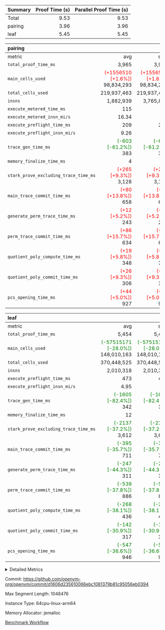 | Summary | Proof Time (s) | Parallel Proof Time (s) |
|:---|---:|---:|
| Total |  9.53 |  9.53 |
| pairing |  3.96 |  3.96 |
| leaf |  5.45 |  5.45 |


| pairing |||||
|:---|---:|---:|---:|---:|
|metric|avg|sum|max|min|
| `total_proof_time_ms ` |  3,965 |  3,965 |  3,965 |  3,965 |
| `main_cells_used     ` | <span style='color: red'>(+1556510 [+1.6%])</span> 98,834,293 | <span style='color: red'>(+1556510 [+1.6%])</span> 98,834,293 | <span style='color: red'>(+1556510 [+1.6%])</span> 98,834,293 | <span style='color: red'>(+1556510 [+1.6%])</span> 98,834,293 |
| `total_cells_used    ` |  219,937,463 |  219,937,463 |  219,937,463 |  219,937,463 |
| `insns               ` |  1,882,939 |  3,765,878 |  1,882,939 |  1,882,939 |
| `execute_metered_time_ms` |  115 | -          | -          | -          |
| `execute_metered_insn_mi/s` |  16.34 | -          |  16.34 |  16.34 |
| `execute_preflight_time_ms` |  209 |  209 |  209 |  209 |
| `execute_preflight_insn_mi/s` |  9.26 | -          |  9.26 |  9.26 |
| `trace_gen_time_ms   ` | <span style='color: green'>(-603 [-61.2%])</span> 383 | <span style='color: green'>(-603 [-61.2%])</span> 383 | <span style='color: green'>(-603 [-61.2%])</span> 383 | <span style='color: green'>(-603 [-61.2%])</span> 383 |
| `memory_finalize_time_ms` |  4 |  4 |  4 |  4 |
| `stark_prove_excluding_trace_time_ms` | <span style='color: red'>(+265 [+9.3%])</span> 3,128 | <span style='color: red'>(+265 [+9.3%])</span> 3,128 | <span style='color: red'>(+265 [+9.3%])</span> 3,128 | <span style='color: red'>(+265 [+9.3%])</span> 3,128 |
| `main_trace_commit_time_ms` | <span style='color: red'>(+80 [+13.8%])</span> 658 | <span style='color: red'>(+80 [+13.8%])</span> 658 | <span style='color: red'>(+80 [+13.8%])</span> 658 | <span style='color: red'>(+80 [+13.8%])</span> 658 |
| `generate_perm_trace_time_ms` | <span style='color: red'>(+12 [+5.2%])</span> 243 | <span style='color: red'>(+12 [+5.2%])</span> 243 | <span style='color: red'>(+12 [+5.2%])</span> 243 | <span style='color: red'>(+12 [+5.2%])</span> 243 |
| `perm_trace_commit_time_ms` | <span style='color: red'>(+86 [+15.7%])</span> 634 | <span style='color: red'>(+86 [+15.7%])</span> 634 | <span style='color: red'>(+86 [+15.7%])</span> 634 | <span style='color: red'>(+86 [+15.7%])</span> 634 |
| `quotient_poly_compute_time_ms` | <span style='color: red'>(+19 [+5.8%])</span> 348 | <span style='color: red'>(+19 [+5.8%])</span> 348 | <span style='color: red'>(+19 [+5.8%])</span> 348 | <span style='color: red'>(+19 [+5.8%])</span> 348 |
| `quotient_poly_commit_time_ms` | <span style='color: red'>(+26 [+9.3%])</span> 306 | <span style='color: red'>(+26 [+9.3%])</span> 306 | <span style='color: red'>(+26 [+9.3%])</span> 306 | <span style='color: red'>(+26 [+9.3%])</span> 306 |
| `pcs_opening_time_ms ` | <span style='color: red'>(+44 [+5.0%])</span> 927 | <span style='color: red'>(+44 [+5.0%])</span> 927 | <span style='color: red'>(+44 [+5.0%])</span> 927 | <span style='color: red'>(+44 [+5.0%])</span> 927 |

| leaf |||||
|:---|---:|---:|---:|---:|
|metric|avg|sum|max|min|
| `total_proof_time_ms ` |  5,454 |  5,454 |  5,454 |  5,454 |
| `main_cells_used     ` | <span style='color: green'>(-57515171 [-28.0%])</span> 148,010,163 | <span style='color: green'>(-57515171 [-28.0%])</span> 148,010,163 | <span style='color: green'>(-57515171 [-28.0%])</span> 148,010,163 | <span style='color: green'>(-57515171 [-28.0%])</span> 148,010,163 |
| `total_cells_used    ` |  370,448,525 |  370,448,525 |  370,448,525 |  370,448,525 |
| `insns               ` |  2,010,318 |  2,010,318 |  2,010,318 |  2,010,318 |
| `execute_preflight_time_ms` |  473 |  473 |  473 |  473 |
| `execute_preflight_insn_mi/s` |  4.95 | -          |  4.95 |  4.95 |
| `trace_gen_time_ms   ` | <span style='color: green'>(-1605 [-82.4%])</span> 342 | <span style='color: green'>(-1605 [-82.4%])</span> 342 | <span style='color: green'>(-1605 [-82.4%])</span> 342 | <span style='color: green'>(-1605 [-82.4%])</span> 342 |
| `memory_finalize_time_ms` |  12 |  12 |  12 |  12 |
| `stark_prove_excluding_trace_time_ms` | <span style='color: green'>(-2137 [-37.2%])</span> 3,612 | <span style='color: green'>(-2137 [-37.2%])</span> 3,612 | <span style='color: green'>(-2137 [-37.2%])</span> 3,612 | <span style='color: green'>(-2137 [-37.2%])</span> 3,612 |
| `main_trace_commit_time_ms` | <span style='color: green'>(-395 [-35.7%])</span> 711 | <span style='color: green'>(-395 [-35.7%])</span> 711 | <span style='color: green'>(-395 [-35.7%])</span> 711 | <span style='color: green'>(-395 [-35.7%])</span> 711 |
| `generate_perm_trace_time_ms` | <span style='color: green'>(-247 [-44.3%])</span> 311 | <span style='color: green'>(-247 [-44.3%])</span> 311 | <span style='color: green'>(-247 [-44.3%])</span> 311 | <span style='color: green'>(-247 [-44.3%])</span> 311 |
| `perm_trace_commit_time_ms` | <span style='color: green'>(-539 [-37.8%])</span> 886 | <span style='color: green'>(-539 [-37.8%])</span> 886 | <span style='color: green'>(-539 [-37.8%])</span> 886 | <span style='color: green'>(-539 [-37.8%])</span> 886 |
| `quotient_poly_compute_time_ms` | <span style='color: green'>(-268 [-38.1%])</span> 436 | <span style='color: green'>(-268 [-38.1%])</span> 436 | <span style='color: green'>(-268 [-38.1%])</span> 436 | <span style='color: green'>(-268 [-38.1%])</span> 436 |
| `quotient_poly_commit_time_ms` | <span style='color: green'>(-142 [-30.9%])</span> 317 | <span style='color: green'>(-142 [-30.9%])</span> 317 | <span style='color: green'>(-142 [-30.9%])</span> 317 | <span style='color: green'>(-142 [-30.9%])</span> 317 |
| `pcs_opening_time_ms ` | <span style='color: green'>(-547 [-36.6%])</span> 946 | <span style='color: green'>(-547 [-36.6%])</span> 946 | <span style='color: green'>(-547 [-36.6%])</span> 946 | <span style='color: green'>(-547 [-36.6%])</span> 946 |



<details>
<summary>Detailed Metrics</summary>

|  | vm.create_initial_state_time_ms | keygen_time_ms | commit_exe_time_ms | app proof_time_ms | agg_layer_time_ms |
| --- | --- | --- | --- | --- |
|  | 0 | 49 | 10 | 4,122 | 5,457 | 

| group | vm.reset_state_time_ms | single_leaf_agg_time_ms | prove_segment_time_ms | num_children | memory_to_vec_partition_time_ms | insns | fri.log_blowup | execute_metered_time_ms | execute_metered_insn_mi/s | compute_user_public_values_proof_time_ms |
| --- | --- | --- | --- | --- | --- | --- | --- | --- | --- | --- |
| leaf |  | 5,456 |  | 1 |  |  | 1 |  |  |  | 
| pairing | 0 |  | 3,965 |  | 6 | 1,882,939 | 1 | 115 | 16.34 | 38 | 

| group | air_name | quotient_deg | interactions | constraints |
| --- | --- | --- | --- | --- |
| leaf | AccessAdapterAir<2> | 2 | 5 | 12 | 
| leaf | AccessAdapterAir<4> | 2 | 5 | 12 | 
| leaf | AccessAdapterAir<8> | 2 | 5 | 12 | 
| leaf | FriReducedOpeningAir | 2 | 39 | 71 | 
| leaf | JalRangeCheckAir | 2 | 9 | 14 | 
| leaf | NativePoseidon2Air<BabyBearParameters>, 1> | 2 | 136 | 572 | 
| leaf | PhantomAir | 2 | 3 | 5 | 
| leaf | ProgramAir | 1 | 1 | 4 | 
| leaf | VariableRangeCheckerAir | 1 | 1 | 4 | 
| leaf | VmAirWrapper<AluNativeAdapterAir, FieldArithmeticCoreAir> | 2 | 15 | 27 | 
| leaf | VmAirWrapper<BranchNativeAdapterAir, BranchEqualCoreAir<1> | 2 | 11 | 25 | 
| leaf | VmAirWrapper<NativeAdapterAir<2, 0>, PublicValuesCoreAir> | 2 | 11 | 30 | 
| leaf | VmAirWrapper<NativeLoadStoreAdapterAir<1>, NativeLoadStoreCoreAir<1> | 2 | 15 | 20 | 
| leaf | VmAirWrapper<NativeLoadStoreAdapterAir<4>, NativeLoadStoreCoreAir<4> | 2 | 15 | 20 | 
| leaf | VmAirWrapper<NativeVectorizedAdapterAir<4>, FieldExtensionCoreAir> | 2 | 15 | 27 | 
| leaf | VmConnectorAir | 2 | 5 | 11 | 
| leaf | VolatileBoundaryAir | 2 | 7 | 19 | 
| pairing | AccessAdapterAir<16> | 2 | 5 | 12 | 
| pairing | AccessAdapterAir<2> | 2 | 5 | 12 | 
| pairing | AccessAdapterAir<32> | 2 | 5 | 12 | 
| pairing | AccessAdapterAir<4> | 2 | 5 | 12 | 
| pairing | AccessAdapterAir<8> | 2 | 5 | 12 | 
| pairing | BitwiseOperationLookupAir<8> | 2 | 2 | 4 | 
| pairing | MemoryMerkleAir<8> | 2 | 4 | 39 | 
| pairing | PersistentBoundaryAir<8> | 2 | 3 | 7 | 
| pairing | PhantomAir | 2 | 3 | 5 | 
| pairing | Poseidon2PeripheryAir<BabyBearParameters>, 1> | 2 | 1 | 286 | 
| pairing | ProgramAir | 1 | 1 | 4 | 
| pairing | RangeTupleCheckerAir<2> | 1 | 1 | 4 | 
| pairing | Rv32HintStoreAir | 2 | 18 | 28 | 
| pairing | VariableRangeCheckerAir | 1 | 1 | 4 | 
| pairing | VmAirWrapper<Rv32BaseAluAdapterAir, BaseAluCoreAir<4, 8> | 2 | 20 | 37 | 
| pairing | VmAirWrapper<Rv32BaseAluAdapterAir, LessThanCoreAir<4, 8> | 2 | 18 | 40 | 
| pairing | VmAirWrapper<Rv32BaseAluAdapterAir, ShiftCoreAir<4, 8> | 2 | 24 | 91 | 
| pairing | VmAirWrapper<Rv32BranchAdapterAir, BranchEqualCoreAir<4> | 2 | 11 | 20 | 
| pairing | VmAirWrapper<Rv32BranchAdapterAir, BranchLessThanCoreAir<4, 8> | 2 | 13 | 35 | 
| pairing | VmAirWrapper<Rv32CondRdWriteAdapterAir, Rv32JalLuiCoreAir> | 2 | 10 | 18 | 
| pairing | VmAirWrapper<Rv32IsEqualModAdapterAir<2, 1, 32, 32>, ModularIsEqualCoreAir<32, 4, 8> | 2 | 25 | 225 | 
| pairing | VmAirWrapper<Rv32JalrAdapterAir, Rv32JalrCoreAir> | 2 | 16 | 20 | 
| pairing | VmAirWrapper<Rv32LoadStoreAdapterAir, LoadSignExtendCoreAir<4, 8> | 2 | 18 | 33 | 
| pairing | VmAirWrapper<Rv32LoadStoreAdapterAir, LoadStoreCoreAir<4> | 2 | 17 | 40 | 
| pairing | VmAirWrapper<Rv32MultAdapterAir, DivRemCoreAir<4, 8> | 2 | 25 | 84 | 
| pairing | VmAirWrapper<Rv32MultAdapterAir, MulHCoreAir<4, 8> | 2 | 24 | 31 | 
| pairing | VmAirWrapper<Rv32MultAdapterAir, MultiplicationCoreAir<4, 8> | 2 | 19 | 19 | 
| pairing | VmAirWrapper<Rv32RdWriteAdapterAir, Rv32AuipcCoreAir> | 2 | 12 | 14 | 
| pairing | VmAirWrapper<Rv32VecHeapAdapterAir<1, 2, 2, 32, 32>, FieldExpressionCoreAir> | 2 | 415 | 480 | 
| pairing | VmAirWrapper<Rv32VecHeapAdapterAir<2, 1, 1, 32, 32>, FieldExpressionCoreAir> | 2 | 158 | 190 | 
| pairing | VmAirWrapper<Rv32VecHeapAdapterAir<2, 2, 2, 32, 32>, FieldExpressionCoreAir> | 2 | 428 | 457 | 
| pairing | VmConnectorAir | 2 | 5 | 11 | 

| group | air_name | idx | rows | prep_cols | perm_cols | main_cols | cells |
| --- | --- | --- | --- | --- | --- | --- | --- |
| leaf | AccessAdapterAir<2> | 0 | 1,048,576 |  | 16 | 11 | 28,311,552 | 
| leaf | AccessAdapterAir<4> | 0 | 524,288 |  | 16 | 13 | 15,204,352 | 
| leaf | AccessAdapterAir<8> | 0 | 16,384 |  | 16 | 17 | 540,672 | 
| leaf | FriReducedOpeningAir | 0 | 1,048,576 |  | 84 | 27 | 116,391,936 | 
| leaf | JalRangeCheckAir | 0 | 65,536 |  | 28 | 12 | 2,621,440 | 
| leaf | NativePoseidon2Air<BabyBearParameters>, 1> | 0 | 131,072 |  | 312 | 398 | 93,061,120 | 
| leaf | PhantomAir | 0 | 32,768 |  | 12 | 6 | 589,824 | 
| leaf | ProgramAir | 0 | 524,288 |  | 8 | 10 | 9,437,184 | 
| leaf | VariableRangeCheckerAir | 0 | 262,144 | 2 | 8 | 1 | 2,359,296 | 
| leaf | VmAirWrapper<AluNativeAdapterAir, FieldArithmeticCoreAir> | 0 | 1,048,576 |  | 36 | 29 | 68,157,440 | 
| leaf | VmAirWrapper<BranchNativeAdapterAir, BranchEqualCoreAir<1> | 0 | 262,144 |  | 28 | 23 | 13,369,344 | 
| leaf | VmAirWrapper<NativeAdapterAir<2, 0>, PublicValuesCoreAir> | 0 | 64 |  | 28 | 27 | 3,520 | 
| leaf | VmAirWrapper<NativeLoadStoreAdapterAir<1>, NativeLoadStoreCoreAir<1> | 0 | 524,288 |  | 40 | 21 | 31,981,568 | 
| leaf | VmAirWrapper<NativeLoadStoreAdapterAir<4>, NativeLoadStoreCoreAir<4> | 0 | 131,072 |  | 40 | 27 | 8,781,824 | 
| leaf | VmAirWrapper<NativeVectorizedAdapterAir<4>, FieldExtensionCoreAir> | 0 | 262,144 |  | 36 | 38 | 19,398,656 | 
| leaf | VmConnectorAir | 0 | 2 | 1 | 16 | 5 | 42 | 
| leaf | VolatileBoundaryAir | 0 | 262,144 |  | 20 | 12 | 8,388,608 | 

| group | air_name | segment | rows | prep_cols | perm_cols | main_cols | cells |
| --- | --- | --- | --- | --- | --- | --- | --- |
| pairing | AccessAdapterAir<16> | 0 | 262,144 |  | 16 | 25 | 10,747,904 | 
| pairing | AccessAdapterAir<32> | 0 | 131,072 |  | 16 | 41 | 7,471,104 | 
| pairing | AccessAdapterAir<8> | 0 | 524,288 |  | 16 | 17 | 17,301,504 | 
| pairing | BitwiseOperationLookupAir<8> | 0 | 65,536 | 3 | 8 | 2 | 655,360 | 
| pairing | MemoryMerkleAir<8> | 0 | 32,768 |  | 16 | 32 | 1,572,864 | 
| pairing | PersistentBoundaryAir<8> | 0 | 32,768 |  | 12 | 20 | 1,048,576 | 
| pairing | PhantomAir | 0 | 1 |  | 12 | 6 | 18 | 
| pairing | Poseidon2PeripheryAir<BabyBearParameters>, 1> | 0 | 32,768 |  | 8 | 300 | 10,092,544 | 
| pairing | ProgramAir | 0 | 32,768 |  | 8 | 10 | 589,824 | 
| pairing | RangeTupleCheckerAir<2> | 0 | 524,288 | 2 | 8 | 1 | 4,718,592 | 
| pairing | Rv32HintStoreAir | 0 | 256 |  | 44 | 32 | 19,456 | 
| pairing | VariableRangeCheckerAir | 0 | 262,144 | 2 | 8 | 1 | 2,359,296 | 
| pairing | VmAirWrapper<Rv32BaseAluAdapterAir, BaseAluCoreAir<4, 8> | 0 | 1,048,576 |  | 52 | 36 | 92,274,688 | 
| pairing | VmAirWrapper<Rv32BaseAluAdapterAir, LessThanCoreAir<4, 8> | 0 | 65,536 |  | 40 | 37 | 5,046,272 | 
| pairing | VmAirWrapper<Rv32BaseAluAdapterAir, ShiftCoreAir<4, 8> | 0 | 2,048 |  | 52 | 53 | 215,040 | 
| pairing | VmAirWrapper<Rv32BranchAdapterAir, BranchEqualCoreAir<4> | 0 | 262,144 |  | 28 | 26 | 14,155,776 | 
| pairing | VmAirWrapper<Rv32BranchAdapterAir, BranchLessThanCoreAir<4, 8> | 0 | 131,072 |  | 32 | 32 | 8,388,608 | 
| pairing | VmAirWrapper<Rv32CondRdWriteAdapterAir, Rv32JalLuiCoreAir> | 0 | 8,192 |  | 28 | 18 | 376,832 | 
| pairing | VmAirWrapper<Rv32IsEqualModAdapterAir<2, 1, 32, 32>, ModularIsEqualCoreAir<32, 4, 8> | 0 | 32 |  | 56 | 166 | 7,104 | 
| pairing | VmAirWrapper<Rv32JalrAdapterAir, Rv32JalrCoreAir> | 0 | 65,536 |  | 36 | 28 | 4,194,304 | 
| pairing | VmAirWrapper<Rv32LoadStoreAdapterAir, LoadStoreCoreAir<4> | 0 | 1,048,576 |  | 52 | 41 | 97,517,568 | 
| pairing | VmAirWrapper<Rv32MultAdapterAir, MulHCoreAir<4, 8> | 0 | 256 |  | 72 | 39 | 28,416 | 
| pairing | VmAirWrapper<Rv32MultAdapterAir, MultiplicationCoreAir<4, 8> | 0 | 512 |  | 52 | 31 | 42,496 | 
| pairing | VmAirWrapper<Rv32RdWriteAdapterAir, Rv32AuipcCoreAir> | 0 | 32,768 |  | 28 | 20 | 1,572,864 | 
| pairing | VmAirWrapper<Rv32VecHeapAdapterAir<2, 1, 1, 32, 32>, FieldExpressionCoreAir> | 0 | 1,024 |  | 320 | 263 | 596,992 | 
| pairing | VmAirWrapper<Rv32VecHeapAdapterAir<2, 2, 2, 32, 32>, FieldExpressionCoreAir> | 0 | 16,384 |  | 604 | 497 | 18,038,784 | 
| pairing | VmConnectorAir | 0 | 2 | 1 | 16 | 5 | 42 | 

| group | idx | vm.reset_state_time_ms | trace_gen_time_ms | total_proof_time_ms | total_cells_used | total_cells | system_trace_gen_time_ms | stark_prove_excluding_trace_time_ms | single_trace_gen_time_ms | quotient_poly_compute_time_ms | quotient_poly_commit_time_ms | perm_trace_commit_time_ms | pcs_opening_time_ms | memory_finalize_time_ms | main_trace_commit_time_ms | main_cells_used | insns | generate_perm_trace_time_ms | execute_preflight_time_ms | execute_preflight_insn_mi/s |
| --- | --- | --- | --- | --- | --- | --- | --- | --- | --- | --- | --- | --- | --- | --- | --- | --- | --- | --- | --- | --- |
| leaf | 0 | 0 | 342 | 5,454 | 370,448,525 | 418,598,378 | 342 | 3,612 | 0 | 436 | 317 | 886 | 946 | 12 | 711 | 148,010,163 | 2,010,318 | 311 | 473 | 4.95 | 

| group | idx | trace_height_constraint | weighted_sum | threshold |
| --- | --- | --- | --- | --- |
| leaf | 0 | 0 | 7,274,628 | 2,013,265,921 | 
| leaf | 0 | 1 | 45,531,392 | 2,013,265,921 | 
| leaf | 0 | 2 | 3,637,314 | 2,013,265,921 | 
| leaf | 0 | 3 | 44,859,652 | 2,013,265,921 | 
| leaf | 0 | 4 | 262,144 | 2,013,265,921 | 
| leaf | 0 | 5 | 102,351,562 | 2,013,265,921 | 

| group | segment | trace_gen_time_ms | total_proof_time_ms | total_cells_used | total_cells | system_trace_gen_time_ms | stark_prove_excluding_trace_time_ms | single_trace_gen_time_ms | quotient_poly_compute_time_ms | quotient_poly_commit_time_ms | perm_trace_commit_time_ms | pcs_opening_time_ms | memory_to_vec_partition_time_ms | memory_finalize_time_ms | main_trace_commit_time_ms | main_cells_used | insns | generate_perm_trace_time_ms | execute_preflight_time_ms | execute_preflight_insn_mi/s |
| --- | --- | --- | --- | --- | --- | --- | --- | --- | --- | --- | --- | --- | --- | --- | --- | --- | --- | --- | --- | --- |
| pairing | 0 | 383 | 3,965 | 219,937,463 | 304,931,516 | 383 | 3,128 | 0 | 348 | 306 | 634 | 927 | 7 | 4 | 658 | 98,834,293 | 1,882,939 | 243 | 209 | 9.26 | 

| group | segment | trace_height_constraint | weighted_sum | threshold |
| --- | --- | --- | --- | --- |
| pairing | 0 | 0 | 5,382,342 | 2,013,265,921 | 
| pairing | 0 | 1 | 18,152,512 | 2,013,265,921 | 
| pairing | 0 | 2 | 2,691,171 | 2,013,265,921 | 
| pairing | 0 | 3 | 25,000,068 | 2,013,265,921 | 
| pairing | 0 | 4 | 131,072 | 2,013,265,921 | 
| pairing | 0 | 5 | 65,536 | 2,013,265,921 | 
| pairing | 0 | 6 | 6,016,192 | 2,013,265,921 | 
| pairing | 0 | 7 | 4,096 | 2,013,265,921 | 
| pairing | 0 | 8 | 58,426,029 | 2,013,265,921 | 

</details>


Commit: https://github.com/openvm-org/openvm/commit/d1606d235610066ebc1081379b81c95056eb0394

Max Segment Length: 1048476

Instance Type: 64cpu-linux-arm64

Memory Allocator: jemalloc

[Benchmark Workflow](https://github.com/openvm-org/openvm/actions/runs/16950535052)
